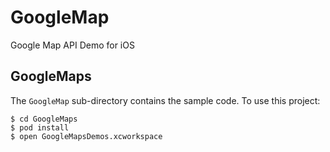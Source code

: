 # GoogleMap
Google Map API Demo for iOS

## GoogleMaps

The `GoogleMap` sub-directory contains the sample code. To use this project:

```
$ cd GoogleMaps
$ pod install
$ open GoogleMapsDemos.xcworkspace
```
